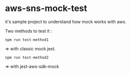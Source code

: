 # aws-sns-mock-test
it's sample project to understand how mock works with aws.

Two methods to test it : 

```
npm run test-method1
```
=> with classic mock jest.

```
npm run test-method2
```

=> with jest-aws-sdk-mock